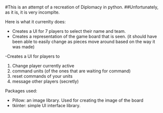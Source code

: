 
#This is an attempt of a recreation of Diplomacy in python.
##Unfortunately, as it is, it is very incomplte.

Here is what it currenlty does:

- Creates a UI for 7 players to select their name and team.
- Creates a representation of the game board that is seen.
  (it should have been able to easily change as pieces move around based on the way it was made)

-Creates a UI for players to 
1. Change player currently active
2. command units (of the ones that are waiting for command)
3. reset commands of your units
4. message other players (secretly)


Packages used:

- Pillow: an image library. Used for creating the image of the board
- tkinter: simple UI interface library.